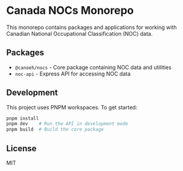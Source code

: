 # Canada NOCs Monorepo

This monorepo contains packages and applications for working with Canadian National Occupational Classification (NOC) data.

## Packages

- `@canoeh/nocs` - Core package containing NOC data and utilities
- `noc-api` - Express API for accessing NOC data

## Development

This project uses PNPM workspaces. To get started:

```bash
pnpm install
pnpm dev    # Run the API in development mode
pnpm build  # Build the core package
```

## License

MIT
